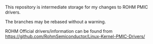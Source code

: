 This repository is intermediate storage for my changes to ROHM PMIC drivers.

The branches may be rebased without a warning.

ROHM Official drivers/information can be found from
https://github.com/RohmSemiconductor/Linux-Kernel-PMIC-Drivers/
